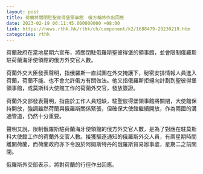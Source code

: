 ```yaml
---
layout: post
title: 荷蘭將關閉駐聖彼得堡領事館　俄方稱將作出回應
date: 2023-02-19 06:11:45.000000000 +08:00
link: https://news.rthk.hk/rthk/ch/component/k2/1688479-20230219.htm
categories: rthk
---
```


荷蘭政府在當地星期六宣布，將關閉駐俄羅斯聖彼得堡的領事館，並會限制俄羅斯駐荷蘭海牙使領館的俄方外交官人數。

荷蘭外交大臣發表聲明，指俄羅斯一直試圖在外交掩護下，秘密安排情報人員進入荷蘭，荷蘭不能、也不會允許俄方有關做法。他又指俄羅斯拒絕向計劃到聖彼得堡領事館，或莫斯科大使館工作的荷蘭外交官，發放簽證。

荷蘭外交部發表聲明，指由於工作人員短缺，駐聖彼得堡領事館將關閉，大使館保持開放，強調雖然荷蘭與俄羅斯關係緊張，但確保大使館繼續開放，作為兩國的溝通管道，仍然十分重要。

聲明又說，限制俄羅斯駐荷蘭海牙使領館的俄方外交官人數，是為了對應在駐莫斯科大使館工作的荷蘭外交官人數。接獲驅逐通知的俄羅斯外交人員，有兩星期時間離開荷蘭，而荷蘭政府亦下令設於阿姆斯特丹的俄羅斯貿易辦事處，星期二之前關閉。

俄羅斯外交部表示，將對荷蘭的行徑作出回應。

